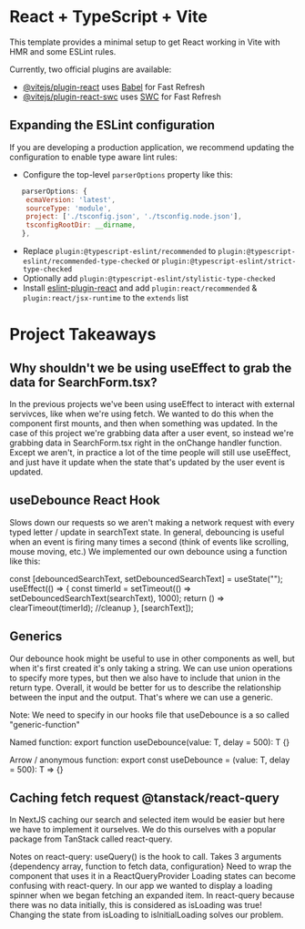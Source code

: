 # React + TypeScript + Vite

This template provides a minimal setup to get React working in Vite with HMR and some ESLint rules.

Currently, two official plugins are available:

- [@vitejs/plugin-react](https://github.com/vitejs/vite-plugin-react/blob/main/packages/plugin-react/README.md) uses [Babel](https://babeljs.io/) for Fast Refresh
- [@vitejs/plugin-react-swc](https://github.com/vitejs/vite-plugin-react-swc) uses [SWC](https://swc.rs/) for Fast Refresh

## Expanding the ESLint configuration

If you are developing a production application, we recommend updating the configuration to enable type aware lint rules:

- Configure the top-level `parserOptions` property like this:

```js
   parserOptions: {
    ecmaVersion: 'latest',
    sourceType: 'module',
    project: ['./tsconfig.json', './tsconfig.node.json'],
    tsconfigRootDir: __dirname,
   },
```

- Replace `plugin:@typescript-eslint/recommended` to `plugin:@typescript-eslint/recommended-type-checked` or `plugin:@typescript-eslint/strict-type-checked`
- Optionally add `plugin:@typescript-eslint/stylistic-type-checked`
- Install [eslint-plugin-react](https://github.com/jsx-eslint/eslint-plugin-react) and add `plugin:react/recommended` & `plugin:react/jsx-runtime` to the `extends` list

# Project Takeaways

## Why shouldn't we be using useEffect to grab the data for SearchForm.tsx?

In the previous projects we've been using useEffect to interact with external servivces, like when we're using fetch. We wanted to do this when the component first mounts, and then when something was updated. In the case of this project we're grabbing data after a user event, so instead we're grabbing data in SearchForm.tsx right in the onChange handler function. Except we aren't, in practice a lot of the time people will still use useEffect, and just have it update when the state that's updated by the user event is updated.

## useDebounce React Hook

Slows down our requests so we aren't making a network request with every typed letter / update in searchText state. In general, debouncing is useful when an event is firing many times a second (think of events like scrolling, mouse moving, etc.) We implemented our own debounce using a function like this:

const [debouncedSearchText, setDebouncedSearchText] = useState("");
useEffect(() => {
const timerId = setTimeout(() => setDebouncedSearchText(searchText), 1000);
return () => clearTimeout(timerId); //cleanup
}, [searchText]);

## Generics

Our debounce hook might be useful to use in other components as well, but when it's first created it's only taking a string. We can use union operations to specify more types, but then we also have to include that union in the return type. Overall, it would be better for us to describe the relationship between the input and the output. That's where we can use a generic.

Note: We need to specify in our hooks file that useDebounce is a so called "generic-function"

Named function:
export function useDebounce<T>(value: T, delay = 500): T {}

Arrow / anonymous function:
export const useDebounce = <T>(value: T, delay = 500): T => {}

## Caching fetch request @tanstack/react-query

In NextJS caching our search and selected item would be easier but here we have to implement it ourselves. We do this ourselves with a popular package from TanStack called react-query.

Notes on react-query:
useQuery() is the hook to call.
Takes 3 arguments {dependency array, function to fetch data, configuration}
Need to wrap the component that uses it in a ReactQueryProvider
Loading states can become confusing with react-query. In our app we wanted to display a loading spinner when we began fetching an expanded item. In react-query because there was no data initially, this is considered as isLoading was true! Changing the state from isLoading to isInitialLoading solves our problem.

